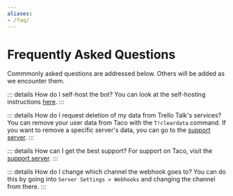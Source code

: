 ```yaml
---
aliases:
- /faq/
---
```


# Frequently Asked Questions

Commmonly asked questions are addressed below. Others will be added as we encounter them. 

::: details How do I self-host the bot?
You can look at the self-hosting instructions [here](/guide/dev/self-host).
:::

::: details How do I request deletion of my data from Trello Talk's services?
You can remove your user data from Taco with the `T!cleardata` command. If you want to remove a specific server's data, you can go to the [support server](/support).
:::

::: details How can I get the best support?
For support on Taco, visit the [support server](/support).
:::

::: details How do I change which channel the webhook goes to?
You can do this by going into `Server Settings > Webhooks` and changing the channel from there.
:::
